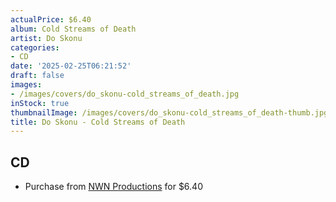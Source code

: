 ```yaml
---
actualPrice: $6.40
album: Cold Streams of Death
artist: Do Skonu
categories:
- CD
date: '2025-02-25T06:21:52'
draft: false
images:
- /images/covers/do_skonu-cold_streams_of_death.jpg
inStock: true
thumbnailImage: /images/covers/do_skonu-cold_streams_of_death-thumb.jpg
title: Do Skonu - Cold Streams of Death
---
```


## CD
* Purchase from [NWN Productions](http://shop.nwnprod.com/index.php?route=product/product&path=93&product_id=2698&sort=pd.name&order=ASC) for $6.40
